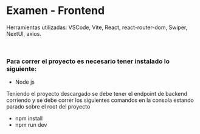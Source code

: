 <h1>Examen - Frontend</h1>
<p>Herramientas utilizadas: VSCode, Vite, React, react-router-dom, Swiper, NextUI, axios.</p>
<br>
<h3>Para correr el proyecto es necesario tener instalado lo siguiente:</h3>
<ul>
    <li>Node js</li>
</ul>
<p>Teniendo el proyecto descargado se debe tener el endpoint de backend corriendo y se debe correr los siguientes comandos en la consola estando parado sobre el root del proyecto</p>
<ul>
    <li>npm install</li>
    <li>npm run dev</li>
</ul>
